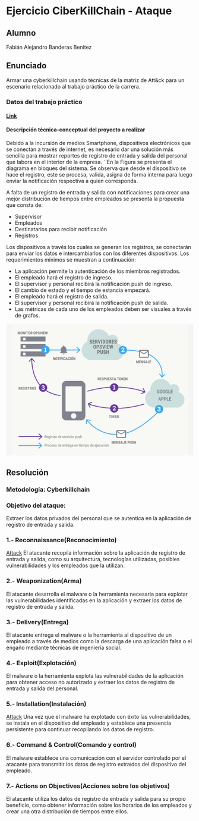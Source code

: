 # Ejercicio CiberKillChain - Ataque

## Alumno

Fabián Alejandro Banderas Benítez

## Enunciado

Armar una cyberkillchain usando técnicas de la matriz de Att&ck para un escenario relacionado al trabajo práctico de la carrera.

### Datos del trabajo práctico
#### [Link](https://github.com/fabianbanderasb/Plantilla-planificacion/blob/changes/charter.pdf)
#### Descripción técnica-conceptual del proyecto a realizar

Debido a la incursión de medios Smartphone, dispositivos electrónicos que se conectan a través de internet, es necesario dar una solución más sencilla para mostrar reportes de registro de entrada y salida del personal que labora en el interior de la empresa. ``En la Figura se presenta el diagrama en bloques del sistema. Se observa que desde el dispositivo se hace el registro, este se procesa, valida, asigna de forma interna para luego enviar la notificación respectiva a quien corresponda.

A falta de un registro de entrada y salida con notificaciones para crear una mejor distribución de tiempos entre empleados se presenta la propuesta que consta de:

- Supervisor
- Empleados
- Destinatarios para recibir notificación
- Registros

Los dispositivos a través los cuales se generan los registros, se conectarán para enviar los datos e intercambiarlos con los diferentes dispositivos. Los requerimientos mínimos se muestran a continuación:

- La aplicación permite la autenticación de los miembros registrados.
- El empleado hará el registro de ingreso.
- El supervisor y personal recibirá la notificación push de ingreso.
- El cambio de estado y el tiempo de estancia empezará.
- El empleado hará el registro de salida.
- El supervisor y personal recibirá la notificación push de salida.
- Las métricas de cada uno de los empleados deben ser visuales a través de grafos.

![Imagen](https://github.com/fabianbanderasb/Plantilla-planificacion/blob/changes/Figuras/diagBloques.png)


## Resolución
### Metodología: Cyberkillchain

### Objetivo del ataque: 
Extraer los datos privados del personal que se autentica en la aplicación de registro de entrada y salida.
### 1.- Reconnaissance(Reconocimiento)
  
[Attack](https://attack.mitre.org/techniques/T1589/)
El atacante recopila información sobre la aplicación de registro de entrada y salida, como su arquitectura, tecnologías utilizadas, posibles vulnerabilidades y los empleados que la utilizan.
### 2.- Weaponization(Arma)
  
El atacante desarrolla el malware o la herramienta necesaria para explotar las vulnerabilidades identificadas en la aplicación y extraer los datos de registro de entrada y salida.
### 3.- Delivery(Entrega)
  
El atacante entrega el malware o la herramienta al dispositivo de un empleado a través de medios como la descarga de una aplicación falsa o el engaño mediante técnicas de ingeniería social.
### 4.- Exploit(Explotación)
  
El malware o la herramienta explota las vulnerabilidades de la aplicación para obtener acceso no autorizado y extraer los datos de registro de entrada y salida del personal.
### 5.- Installation(Instalación)
  
[Attack](https://attack.mitre.org/techniques/T1021/)
Una vez que el malware ha explotado con éxito las vulnerabilidades, se instala en el dispositivo del empleado y establece una presencia persistente para continuar recopilando los datos de registro.
### 6.- Command & Control(Comando y control)
  
El malware establece una comunicación con el servidor controlado por el atacante para transmitir los datos de registro extraídos del dispositivo del empleado.
### 7.- Actions on Objectives(Acciones sobre los objetivos)
  
El atacante utiliza los datos de registro de entrada y salida para su propio beneficio, como obtener información sobre los horarios de los empleados y crear una otra distribución de tiempos entre ellos.
